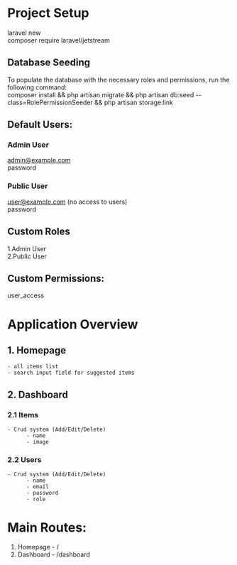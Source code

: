 # Project Setup
laravel new \
composer require laravel/jetstream

## Database Seeding
To populate the database with the necessary roles and permissions, run the following command: \
composer install && php artisan migrate && php artisan db:seed --class=RolePermissionSeeder && php artisan storage:link 

## Default Users:
### Admin User 
admin@example.com \
password

### Public User 
user@example.com (no access to users) \
password

## Custom Roles
1.Admin User \
2.Public User

## Custom Permissions:
user_access

# Application Overview

## 1. Homepage
    - all items list
    - search input field for suggested items

## 2. Dashboard
### 2.1 Items
    - Crud system (Add/Edit/Delete)
          - name
          - image

### 2.2 Users
    - Crud system (Add/Edit/Delete)
          - name
          - email
          - password
          - role


# Main Routes:

1. Homepage - /
2. Dashboard - /dashboard
